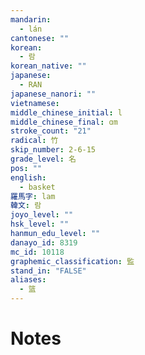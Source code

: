 ```yaml
---
mandarin:
  - lán
cantonese: ""
korean:
  - 람
korean_native: ""
japanese:
  - RAN
japanese_nanori: ""
vietnamese:
middle_chinese_initial: l
middle_chinese_final: ɑm
stroke_count: "21"
radical: 竹
skip_number: 2-6-15
grade_level: 名
pos: ""
english:
  - basket
羅馬字: lam
韓文: 람
joyo_level: ""
hsk_level: ""
hanmun_edu_level: ""
danayo_id: 8319
mc_id: 10118
graphemic_classification: 監
stand_in: "FALSE"
aliases:
  - 篮
---
```


# Notes
